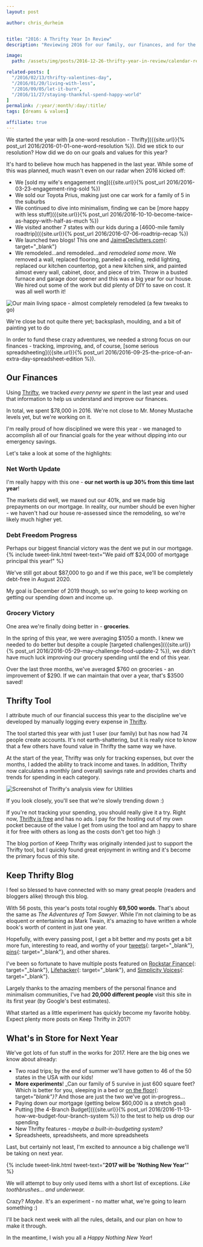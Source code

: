 ```yaml
---
layout: post

author: chris_durheim


title: "2016: A Thrifty Year In Review"
description: "Reviewing 2016 for our family, our finances, and for the Keep Thrifty blog and Thrifty Tool"

image:
  path: /assets/img/posts/2016-12-26-thrifty-year-in-review/calendar-review.jpg

related-posts: [
  "/2016/02/13/thrifty-valentines-day",
  "/2016/01/20/living-with-less",
  "/2016/09/05/let-it-burn",
  "/2016/11/27/staying-thankful-spend-happy-world"
]
permalink: /:year/:month/:day/:title/
tags: [dreams & values]

affiliate: true
---
```


We started the year with [a one-word resolution - Thrifty]({{site.url}}{% post_url 2016/2016-01-01-one-word-resolution %}). Did we stick to our resolution? How did we do on our goals and values for this year?

It's hard to believe how much has happened in the last year. While some of this was planned, much wasn't even on our radar when 2016 kicked off:

- We [sold my wife's engagement ring]({{site.url}}{% post_url 2016/2016-03-23-engagement-ring-sold %})
- We sold our Toyota Prius, making just one car work for a family of 5 in the suburbs
- We continued to dive into minimalism, finding we can be [more happy with less stuff]({{site.url}}{% post_url 2016/2016-10-10-become-twice-as-happy-with-half-as-much %})
- We visited another 7 states with our kids during a [4600-mile family roadtrip]({{site.url}}{% post_url 2016/2016-07-06-roadtrip-recap %})
- We launched two blogs! This one and [JaimeDeclutters.com](http://www.jaimedeclutters.com){: target="_blank"}
- We remodeled...and remodeled...and _remodeled some more_. We removed a wall, replaced flooring, paneled a ceiling, redid lighting, replaced our kitchen countertop, got a new kitchen sink, and painted almost every wall, cabinet, door, and piece of trim. Throw in a busted furnace and garage door opener and this was a big year for our house. We hired out some of the work but did plenty of DIY to save on cost. It was all well worth it!

![Our main living space - almost completely remodeled (a few tweaks to go)]({{site.url}}/assets/img/posts/2016-12-26-thrifty-year-in-review/main-floor.jpg)

<div class="image-caption">We're close but not quite there yet; backsplash, moulding, and a bit of painting yet to do</div>

In order to fund these crazy adventures, we needed a strong focus on our finances - tracking, improving, and, of course, [some serious spreadsheeting]({{site.url}}{% post_url 2016/2016-09-25-the-price-of-an-extra-day-spreadsheet-edition %}).

## Our Finances

Using [Thrifty]({{site.url}}/thrifty), we tracked _every penny we spent_ in the last year and used that information to help us understand and improve our finances.

In total, we spent $78,000 in 2016. We're not close to Mr. Money Mustache levels yet, but we're working on it.

I'm really proud of how disciplined we were this year - we managed to accomplish all of our financial goals for the year without dipping into our emergency savings.

Let's take a look at some of the highlights:

### Net Worth Update

I'm really happy with this one - __our net worth is up 30% from this time last year__!

The markets did well, we maxed out our 401k, and we made big prepayments on our mortgage. In reality, our number should be even higher - we haven't had our house re-assessed since the remodeling, so we're likely much higher yet.

### Debt Freedom Progress

Perhaps our biggest financial victory was the dent we put in our mortgage. {% include tweet-link.html tweet-text="We paid off $24,000 of mortgage principal this year!" %}

We've still got about $87,000 to go and if we this pace, we'll be completely debt-free in August 2020.

My goal is December of 2019 though, so we're going to keep working on getting our spending down and income up.

### Grocery Victory

One area we're finally doing better in - __groceries__.

In the spring of this year, we were averaging $1050 a month. I knew we needed to do better but despite a couple [targeted challenges]({{site.url}}{% post_url 2016/2016-05-29-may-challenge-food-update-2 %}), we didn't have much luck improving our grocery spending until the end of this year.

Over the last three months, we've averaged $760 on groceries - an improvement of $290. If we can maintain that over a year, that's $3500 saved!

## Thrifty Tool

I attribute much of our financial success this year to the discipline we've developed by manually logging every expense in [Thrifty]({{site.url}}/thrifty).

The tool started this year with just 1 user (our family) but has now had 74 people create accounts. It's not earth-shattering, but it is really nice to know that a few others have found value in Thrifty the same way we have.

At the start of the year, Thrifty was only for tracking expenses, but over the months, I added the ability to track income and taxes. In addition, Thrifty now calculates a monthly (and overall) savings rate and provides charts and trends for spending in each category.

![Screenshot of Thrifty's analysis view for Utilities]({{site.url}}/assets/img/posts/2016-12-26-thrifty-year-in-review/thrifty-analysis.jpg)

<div class="image-caption">If you look closely, you'll see that we're slowly trending down :)</div>

If you're not tracking your spending, you should really give it a try. Right now, [Thrifty is free]({{site.url}}/thrifty) and has no ads. I pay for the hosting out of my own pocket because of the value I get from using the tool and am happy to share it for free with others as long as the costs don't get too high :)

The blog portion of Keep Thrifty was originally intended just to support the Thrifty tool, but I quickly found great enjoyment in writing and it's become the primary focus of this site.

## Keep Thrifty Blog

I feel so blessed to have connected with so many great people (readers and bloggers alike) through this blog.

With 56 posts, this year's posts total roughly __69,500 words__. That's about the same as _The Adventures of Tom Sawyer_. While I'm not claiming to be as eloquent or entertaining as Mark Twain, it's amazing to have written a whole book's worth of content in just one year.

Hopefully, with every passing post, I get a bit better and my posts get a bit more fun, interesting to read, and worthy of your [tweets](http://www.twitter.com/keepthrifty){: target="_blank"}, [pins](https://www.pinterest.com/keepthrifty/){: target="_blank"}, and other shares.

I've been so fortunate to have multiple posts featured on [Rockstar Finance](http://www.rockstarfinance.com){: target="_blank"}, [Lifehacker](http://www.lifehacker.com){: target="_blank"}, and [Simplicity Voices](http://www.simplicityvoices.com/){: target="_blank"}.

Largely thanks to the amazing members of the personal finance and minimalism communities, I've had __20,000 different people__ visit this site in its first year (by Google's best estimates).

What started as a little experiment has quickly become my favorite hobby. Expect plenty more posts on Keep Thrifty in 2017!

## What's in Store for Next Year

We've got lots of fun stuff in the works for 2017. Here are the big ones we know about already:

- Two road trips; by the end of summer we'll have gotten to 46 of the 50 states in the USA with our kids!
- __More experiments__! _Can our family of 5 survive in just 600 square feet? Which is better for you, sleeping in a bed or [on the floor](https://www.youtube.com/watch?v=6o6SHcXIbsA){: target="_blank"}?_ And those are just the two we've got in-progress...
- Paying down our mortgage (getting below $60,000 is a stretch goal)
- Putting [the 4-Branch Budget]({{site.url}}{% post_url 2016/2016-11-13-how-we-budget-four-branch-system %}) to the test to help us drop our spending
- New Thrifty features - _maybe a built-in-budgeting system?_
- Spreadsheets, spreadsheets, and more spreadsheets

Last, but certainly not least, I'm excited to announce a big challenge we'll be taking on next year.

{% include tweet-link.html tweet-text="__2017 will be 'Nothing New Year'__" %}

We will attempt to buy only used items with a short list of exceptions. _Like toothbrushes... and underwear._

Crazy? _Maybe_. It's an experiment - no matter what, we're going to learn something :)

I'll be back next week with all the rules, details, and our plan on how to make it through.

In the meantime, I wish you all a _Happy Nothing New Year_!
